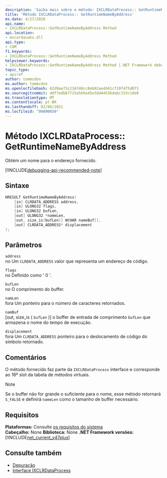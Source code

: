 ```yaml
---
description: 'Saiba mais sobre o método: IXCLRDataProcess:: GetRuntimeNameByAddress'
title: 'Método IXCLRDataProcess:: GetRuntimeNameByAddress'
ms.date: 4/27/2020
api.name:
- IXCLRDataProcess::GetRuntimeNameByAddress Method
api.location:
- mscordacwks.dll
api.type:
- COM
f1.keywords:
- IXCLRDataProcess::GetRuntimeNameByAddress Method
helpviewer.keywords:
- IXCLRDataProcess::GetRuntimeNameByAddress Method [.NET Framework debugging]
topic_type:
- apiref
author: tommcdon
ms.author: tommcdon
ms.openlocfilehash: 62d9ae73c216748cc8eb02aedd41cf19f475d071
ms.sourcegitcommit: ddf7edb67715a5b9a45e3dd44536dabc153c1de0
ms.translationtype: MT
ms.contentlocale: pt-BR
ms.lasthandoff: 02/06/2021
ms.locfileid: "99800650"
---
```

# <a name="ixclrdataprocessgetruntimenamebyaddress-method"></a>Método IXCLRDataProcess:: GetRuntimeNameByAddress

Obtém um nome para o endereço fornecido.

[!INCLUDE[debugging-api-recommended-note](../../../../includes/debugging-api-recommended-note.md)]

## <a name="syntax"></a>Sintaxe

```cpp
HRESULT GetRuntimeNameByAddress(
    [in] CLRDATA_ADDRESS address,
    [in] ULONG32 flags,
    [in] ULONG32 bufLen,
    [out] ULONG32 *nameLen,
    [out, size_is(bufLen)] WCHAR nameBuf[],
    [out] CLRDATA_ADDRESS* displacement
);
```

## <a name="parameters"></a>Parâmetros

`address`\
no Um `CLRDATA_ADDRESS` valor que representa um endereço de código.

`flags`\
no Definido como ' 0 '.

`bufLen`\
no O comprimento do buffer.

`namLen`\
fora Um ponteiro para o número de caracteres retornados.

`namBuf`\
[out, size_is ( `bufLen` )] o buffer de entrada de comprimento `bufLen` que armazena o nome do tempo de execução.

`displacement`\
fora Um `CLRDATA_ADDRESS` ponteiro para o deslocamento de código do símbolo retornado.

## <a name="remarks"></a>Comentários

O método fornecido faz parte da `IXCLRDataProcess` interface e corresponde ao 16º slot da tabela de métodos virtuais.

> [!NOTE]
> Se o buffer não for grande o suficiente para o nome, esse método retornará `S_FALSE` e definirá `nameLen` como o tamanho de buffer necessário.

## <a name="requirements"></a>Requisitos

**Plataformas:** Consulte [os requisitos do sistema](../../get-started/system-requirements.md)\
**Cabeçalho:** None
**Biblioteca:** None
**.NET Framework versões:**[!INCLUDE[net_current_v47plus](../../../../includes/net-current-v47plus.md)]

## <a name="see-also"></a>Consulte também

- [Depuração](index.md)
- [Interface IXCLRDataProcess](ixclrdataprocess-interface.md)
